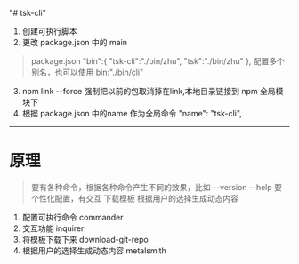 "# tsk-cli" 

1. 创建可执行脚本
2. 更改  package.json 中的 main
> package.json 
> "bin":{
>    "tsk-cli":"./bin/zhu",
>    "tsk":"./bin/zhu"
> }, 配置多个别名，也可以使用 bin:"./bin/cli"
3. npm link --force 强制把以前的包取消掉在link,本地目录链接到 npm 全局模块下
4. 根据 package.json 中的name 作为全局命令 "name": "tsk-cli",

---
# 原理
> 要有各种命令，根据各种命令产生不同的效果，比如 --version --help
> 要个性化配置，有交互
> 下载模板
> 根据用户的选择生成动态内容
1. 配置可执行命令 commander
2. 交互功能 inquirer
3. 将模板下载下来 download-git-repo
4. 根据用户的选择生成动态内容 metalsmith
